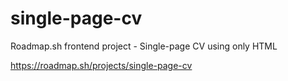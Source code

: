 # single-page-cv
Roadmap.sh frontend project - Single-page CV using only HTML

https://roadmap.sh/projects/single-page-cv
